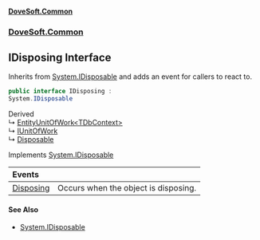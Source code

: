 #### [DoveSoft.Common](readme.md 'readme')
### [DoveSoft.Common](DoveSoft_Common.md 'DoveSoft.Common')
## IDisposing Interface
Inherits from [System.IDisposable](https://docs.microsoft.com/en-us/dotnet/api/System.IDisposable 'System.IDisposable') and adds an event for callers to react to.  
```csharp
public interface IDisposing :
System.IDisposable
```

Derived  
&#8627; [EntityUnitOfWork&lt;TDbContext&gt;](EntityUnitOfWork_TDbContext_.md 'DoveSoft.Common.Data.EntityUnitOfWork&lt;TDbContext&gt;')  
&#8627; [IUnitOfWork](IUnitOfWork.md 'DoveSoft.Common.Data.IUnitOfWork')  
&#8627; [Disposable](Disposable.md 'DoveSoft.Common.Disposable')  

Implements [System.IDisposable](https://docs.microsoft.com/en-us/dotnet/api/System.IDisposable 'System.IDisposable')  

| Events | |
| :--- | :--- |
| [Disposing](IDisposing_Disposing.md 'DoveSoft.Common.IDisposing.Disposing') | Occurs when the object is disposing.<br/> |
#### See Also
- [System.IDisposable](https://docs.microsoft.com/en-us/dotnet/api/System.IDisposable 'System.IDisposable')
